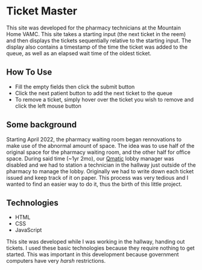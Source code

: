 # Ticket Master
This site was developed for the pharmacy technicians at the Mountain Home VAMC. This
site takes a starting input (the next ticket in the reem) and then displays the tickets
sequentially relative to the starting input. The display also contains a timestamp of
the time the ticket was added to the queue, as well as an elapsed wait time of the oldest
ticket.

## How To Use
- Fill the empty fields then click the submit button
- Click the next patient button to add the next ticket to the queue
- To remove a ticket, simply hover over the ticket you wish to remove and click the left mouse button

## Some background
Starting April 2022, the pharmacy waiting room began rennovations to make use of the abnormal amount of space. 
The idea was to use half of the original space for the pharmacy waiting room, and the other half for office space.
During said time (~1yr 2mo), our [Qmatic](https://www.qmatic.com/) lobby manager was disabled and we had to station a technician
in the hallway just outside of the pharmacy to manage the lobby. Originally we had to write down each ticket
issued and keep track of it on paper. This process was very tedious and I wanted to find an easier way to do it, thus the birth of this
little project.

## Technologies
- HTML
- CSS
- JavaScript

This site was developed while I was working in the hallway, handing out tickets. I used these basic
technologies because they require nothing to get started. This was important in this development because 
government computers have very *harsh* restrictions.

